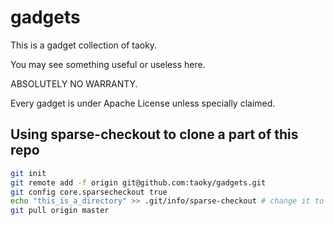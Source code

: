 # gadgets

This is a gadget collection of taoky.

You may see something useful or useless here.

ABSOLUTELY NO WARRANTY.

Every gadget is under Apache License unless specially claimed.

## Using sparse-checkout to clone a part of this repo

```sh
git init
git remote add -f origin git@github.com:taoky/gadgets.git
git config core.sparsecheckout true
echo "this_is_a_directory" >> .git/info/sparse-checkout # change it to the directory you want to clone
git pull origin master
```
